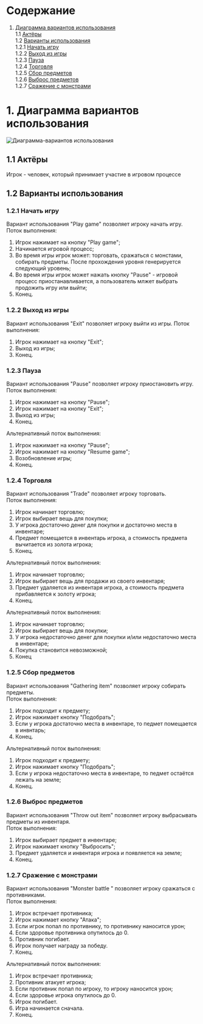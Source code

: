 # Содержание
1. [Диаграмма вариантов использования](#1Диаграмма-вариантов-использования)  
1.1 [Актёры](#11-Актёры)  
1.2 [Варианты использования](#12-Варианты-использования)  
1.2.1 [Начать игру](#121-Начать-игру)  
1.2.2 [Выход из игры](#122-Выход-из-игры)   
1.2.3 [Пауза](#123-Пауза)  
1.2.4 [Торговля](#124-Торговля)  
1.2.5 [Сбор предметов](#125-Сбор-предметов)  
1.2.6 [Выброс предметов](#126-Выброс-предметов)  
1.2.7 [Сражение с монстрами](#127-Сражение-с-монстрами)

# 1. Диаграмма вариантов использования 
![Диаграмма-вариантов использования](https://github.com/KabarykhaVictor750504/SPoH/blob/master/Diagrams/Use%20case/Use%20case.jpg) 
## 1.1 Актёры 
  Игрок - человек, который принимает участие в игровом процессе  

## 1.2 Варианты использования 
### 1.2.1 Начать игру  
Вариант использования "Play game" позволяет игроку начать игру.  
Поток выполнения:
 1. Игрок нажимает на кнопку "Play game";
 2. Начинается игровой процесс;
 3. Во время игры игрок может: торговать, сражаться с монстами, собирать предметы. После прохождения уровня генерируется следующий уровень;  
 4. Во время игры игрок может нажать кнопку "Pause" - игровой процесс приостанавливается, а пользователь млжет выбрать продожить игру или выйти;
 5. Конец.  
 ### 1.2.2 Выход из игры 
 Вариант использования "Exit" позволяет игроку выйти из игры.
 Поток выполнения:
  1. Игрок нажимает на кнопку "Exit";
  2. Выход из игры;
  3. Конец.
 ### 1.2.3 Пауза  
 Вариант использования "Pause" позволяет игроку приостановить игру.  
 Поток выполнения:
  1. Игрок нажимает на кнопку "Pause";
  2. Игрок нажимает на кнопку "Exit";
  3. Выход из игры;
  4. Конец.  
  
 Альтернативный поток выполнения:
  1. Игрок нажимает на кнопку "Pause";
  2. Игрок нажимает на кнопку "Resume game";
  3. Возобновление игры;
  4. Конец.  
 ### 1.2.4 Торговля  
 Вариант использования "Trade" позволяет игроку торговать.  
 Поток выполнения:
  1. Игрок начинает торговлю;
  2. Игрок выбирает вещь для покупки;
  3. У игрока достаточно денег для покупки и достаточно места в инвентаре;  
  4. Предмет помещается в инвентарь игрока, а стоимость предмета вычитается из золота игрока;
  5. Конец.  
  
 Альтернативный поток выполнения:  
  1. Игрок начинает торговлю;
  2. Игрок выбирает вещь для продажи из своего инвентаря;
  3. Предмет удаляется из инвентаря игрока, а стоимость предмета прибавляется к золоту игрока;
  4. Конец.  
  
 Альтернативный поток выполнения:  
  1. Игрок начинает торговлю;
  2. Игрок выбирает вещь для покупки;
  3. У игрока недостаточно денег для покупки и/или недостаточно места в инвентаре;  
  4. Покупка становится невозможной;
  5. Конец
### 1.2.5 Сбор предметов
Вариант использования "Gathering item" позволяет игроку собирать предметы.  
Поток выполнения:  
 1. Игрок подходит к предмету;
 2. Игрок нажимает кнопку "Подобрать";
 3. Если у игрока достаточно места в инвентаре, то педмет помещается в инвнтарь;
 4. Конец.

Альтернативный поток выполнения: 
 1. Игрок подходит к предмету;
 2. Игрок нажимает кнопку "Подобрать";
 3. Если у игрока недостаточно места в инвентаре, то педмет остаётся лежать на земле;
 4. Конец.
 
### 1.2.6 Выброс предметов
Вариант использования "Throw out item" позволяет игроку выбрасывать предметы из инвентаря.  
Поток выполнения:  
 1. Игрок выбирает предмет в инвентаре;
 2. Игрок нажимает кнопку "Выбросить";
 3. Предмет удаляется и инвентаря игрока и появляется на земле;
 4. Конец.  
### 1.2.7 Сражение с монстрами
Вариант использования "Monster battle " позволяет игроку сражаться с противниками.  
Поток выполнения:  
 1. Игрок встречает противника;
 2. Игрок нажимает кнопку "Атака";
 3. Если игрок попал по противнику, то противнику наносится урон;
 4. Если здоровье противника опутилось до 0.  
 5. Противник погибает.  
 6. Игрок получает награду за победу.
 7. Конец.

Альтернативный поток выполнения:  
 1. Игрок встречает противника;
 2. Противник атакует игрока;
 3. Если противник попал по игроку, то игроку наносится урон;
 4. Если здоровье игрока опутилось до 0.  
 5. Игрок погибает.  
 6. Игра начинается сначала.
 7. Конец.

 
